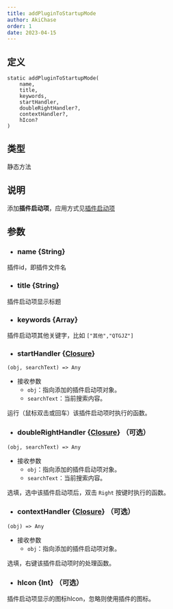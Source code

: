 ```yaml
---
title: addPluginToStartupMode
author: AkiChase
order: 1
date: 2023-04-15
---
```


## 定义

```ahk
static addPluginToStartupMode(
    name,
    title,
    keywords,
    startHandler,
    doubleRightHandler?,
    contextHandler?,
    hIcon?
)
```

## 类型

静态方法

## 说明

添加**插件启动项**，应用方式见[插件启动项](../dev/startup/)

## 参数

- ### name \{String\}

插件id，即插件文件名

- ### title \{String\}

插件启动项显示标题

- ### keywords \{Array\}

插件启动项其他关键字，比如 `["其他","QTGJZ"]`

- ### startHandler \{[Closure](https://orz707.gitee.io/v2/docs/Functions.htm#closures)\}

```ahk
(obj, searchText) => Any
```

- 接收参数
    - `obj`：指向添加的插件启动项对象。
    - `searchText`：当前搜索内容。

运行（鼠标双击或回车）该插件启动项时执行的函数。

- ### doubleRightHandler \{[Closure](https://orz707.gitee.io/v2/docs/Functions.htm#closures)\} （可选）

```ahk
(obj, searchText) => Any
```

- 接收参数
    - `obj`：指向添加的插件启动项对象。
    - `searchText`：当前搜索内容。

选填，选中该插件启动项后，双击 `Right` 按键时执行的函数。

- ### contextHandler \{[Closure](https://orz707.gitee.io/v2/docs/Functions.htm#closures)\} （可选）

```ahk
(obj) => Any
```

- 接收参数
    - `obj`：指向添加的插件启动项对象。

选填，右键该插件启动项时的处理函数。

- ### hIcon \{Int\} （可选）

插件启动项显示的图标hIcon，忽略则使用插件的图标。